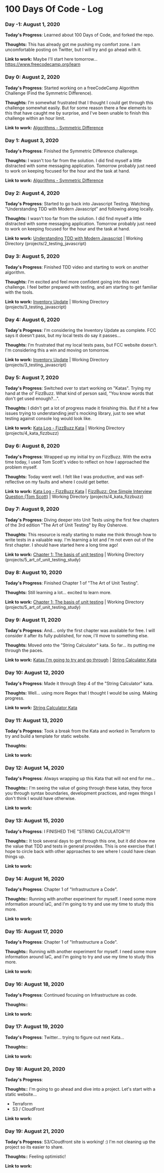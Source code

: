 # 100 Days Of Code - Log

### Day -1: August 1, 2020

**Today's Progress**: Learned about 100 Days of Code, and forked the repo. 

**Thoughts:** This has already got me pushing my comfort zone. I am uncomfortable posting on Twitter, but I will try and go ahead with it. 

**Link to work:** Maybe I'll start here tomorrow... https://www.freecodecamp.org/learn


### Day 0: August 2, 2020

**Today's Progress**: Started working on a freeCodeCamp Algorithm Challenge (Find the Symmetric Difference).

**Thoughts:** I'm somewhat frustrated that I thought I could get through this challenge somewhat easily. But for some reason there a few elements to this that have caught me by surprise, and I've been unable to finish this challenge within an hour limit. 

**Link to work:** [Algorithms - Symmetric Difference](projects/1_algorithms_symmetric_difference/main.js)


### Day 1: August 3, 2020

**Today's Progress**: Finished the Symmetric Difference challenege. 

**Thoughts:** I wasn't too far from the solution. I did find myself a little distracted with some messaging application. Tomorrow probably just need to work on keeping focused for the hour and the task at hand. 

**Link to work:** [Algorithms - Symmetric Difference](projects/1_algorithms_symmetric_difference/main.js)

### Day 2: August 4, 2020

**Today's Progress**: Started to go back into Javascript Testing. Watching "Understanding TDD with Modern Javascript" and following along locally.

**Thoughts:** I wasn't too far from the solution. I did find myself a little distracted with some messaging application. Tomorrow probably just need to work on keeping focused for the hour and the task at hand. 

**Link to work:** [Understanding TDD with Modern Javascript](https://youtu.be/oneGCBiPK_Q?t=2387) | Working Directory (projects/2_testing_javascript)

### Day 3: August 5, 2020

**Today's Progress**: Finished TDD video and starting to work on another algorithm.

**Thoughts:** I'm excited and feel more confident going into this next challenge. I feel better prepared with testing, and am starting to get familiar with the tools. 

**Link to work:** [Inventory Update](https://www.freecodecamp.org/learn/coding-interview-prep/algorithms/inventory-update) | Working Directory (projects/3_testing_javascript)

### Day 4: August 6, 2020

**Today's Progress**: I'm considering the Inventory Update as complete. FCC says it doesn't pass, but my local tests do say it passes... 

**Thoughts:** I'm frustrated that my local tests pass, but FCC website doesn't. I'm considering this a win and moving on tomorrow.  

**Link to work:** [Inventory Update](https://www.freecodecamp.org/learn/coding-interview-prep/algorithms/inventory-update) | Working Directory (projects/3_testing_javascript)

### Day 5: August 7, 2020

**Today's Progress**: Switched over to start working on "Katas". Trying my hand at the ol' FizzBuzz. What kind of person said, "You know words that don't get used enough?...". 

**Thoughts:** I didn't get a lot of progress made it finishing this. But if hit a few issues trying to understanding jest's mocking library, just to see what testing against console log would look like.  

**Link to work:** [Kata Log - FizzBuzz Kata](https://kata-log.rocks/fizz-buzz-kata) | Working Directory (projects/4_kata_fizzbuzz)

### Day 6: August 8, 2020

**Today's Progress**: Wrapped up my initial try on FizzBuzz. With the extra time today, I used Tom Scott's video to reflect on how I approached the problem myself.

**Thoughts:**  Today went well. I felt like I was productive, and was self-reflective on my faults and where I could get better. 

**Link to work:** [Kata Log - FizzBuzz Kata](https://kata-log.rocks/fizz-buzz-kata) | [FizzBuzz: One Simple Interview Question (Tom Scott)](https://www.youtube.com/watch?v=QPZ0pIK_wsc) | Working Directory (projects/4_kata_fizzbuzz)

### Day 7: August 9, 2020

**Today's Progress**: Diving deeper into Unit Tests using the first few chapters of the 3rd edition "The Art of Unit Testing" by Roy Osherove. 

**Thoughts:**  This resource is really starting to make me think through how to write tests in a valuable way. I'm learning a lot and I'm not even out of the first chapter. I should have started here a long time ago! 

**Link to work:** [Chapter 1: The basis of unit testing](https://livebook.manning.com/book/the-art-of-unit-testing-third-edition/chapter-1/v-4/55) | Working Directory (projects/5_art_of_unit_testing_study)

### Day 8: August 10, 2020

**Today's Progress**: Finished Chapter 1 of "The Art of Unit Testing".

**Thoughts:**  Still learning a lot... excited to learn more. 

**Link to work:** [Chapter 1: The basis of unit testing](https://livebook.manning.com/book/the-art-of-unit-testing-third-edition/chapter-1/v-4/55) | Working Directory (projects/5_art_of_unit_testing_study)

### Day 9: August 11, 2020

**Today's Progress**: And... only the first chapter was available for free. I will consider it after its fully published, for now, i'll move to something else. 

**Thoughts:**  Moved onto the "String Calculator" kata. So far... its putting me through the paces.  

**Link to work:** [Katas I'm going to try and go through](https://youtu.be/oneGCBiPK_Q?t=836) | [String Calculator Kata](https://kata-log.rocks/string-calculator-kata)

### Day 10: August 12, 2020

**Today's Progress**: Made it through Step 4 of the "String Calculator" kata.

**Thoughts:**  Well... using more Regex that I thought I would be using. Making progress.

**Link to work:** [String Calculator Kata](https://kata-log.rocks/string-calculator-kata)


### Day 11: August 13, 2020

**Today's Progress**: Took a break from the Kata and worked in Terraform to try and build a template for static website. 

**Thoughts:**  

**Link to work:** 


### Day 12: August 14, 2020

**Today's Progress**: Always wrapping up this Kata that will not end for me... 

**Thoughts:**: I'm seeing the value of going through these katas, they force you through syntax boundaries, development practices, and regex things I don't think I would have otherwise. 

**Link to work:** 

### Day 13: August 15, 2020

**Today's Progress**: I FINISHED THE "STRING CALCULATOR"!!! 

**Thoughts:**: It took several days to get through this one, but it did show me the value that TDD and tests in general provides.  This is one exercise that I hope to circle back with other approaches to see where I could have clean things up. 

**Link to work:** 

### Day 14: August 16, 2020

**Today's Progress**: Chapter 1 of "Infrastructure a Code".

**Thoughts:**: Running with another experiment for myself. I need some more information around IaC, and I'm going to try and use my time to study this more. 

**Link to work:** 

### Day 15: August 17, 2020

**Today's Progress**: Chapter 1 of "Infrastructure a Code".

**Thoughts:**: Running with another experiment for myself. I need some more information around IaC, and I'm going to try and use my time to study this more. 

**Link to work:** 

### Day 16: August 18, 2020

**Today's Progress**: Continued focusing on Infrastructure as code. 

**Thoughts:**: 

**Link to work:** 

### Day 17: August 19, 2020

**Today's Progress**: Twitter... trying to figure out next Kata... 

**Thoughts:**: 

**Link to work:** 

### Day 18: August 20, 2020

**Today's Progress**: 

**Thoughts:**: 
I'm going to go ahead and dive into a project. 
Let's start with a static website...
- Terraform
- S3 / CloudFront

**Link to work:** 


### Day 19: August 21, 2020

**Today's Progress**: S3/Cloudfront site is working! :) I'm not cleaning up the project so its easier to share. 

**Thoughts:**: Feeling optimistic! 

**Link to work:** 